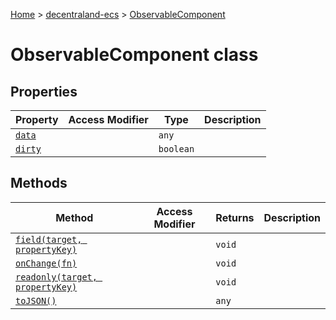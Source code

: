 [Home](./index) &gt; [decentraland-ecs](./decentraland-ecs.md) &gt; [ObservableComponent](./decentraland-ecs.observablecomponent.md)

# ObservableComponent class

## Properties

|  Property | Access Modifier | Type | Description |
|  --- | --- | --- | --- |
|  [`data`](./decentraland-ecs.observablecomponent.data.md) |  | `any` |  |
|  [`dirty`](./decentraland-ecs.observablecomponent.dirty.md) |  | `boolean` |  |

## Methods

|  Method | Access Modifier | Returns | Description |
|  --- | --- | --- | --- |
|  [`field(target, propertyKey)`](./decentraland-ecs.observablecomponent.field.md) |  | `void` |  |
|  [`onChange(fn)`](./decentraland-ecs.observablecomponent.onchange.md) |  | `void` |  |
|  [`readonly(target, propertyKey)`](./decentraland-ecs.observablecomponent.readonly.md) |  | `void` |  |
|  [`toJSON()`](./decentraland-ecs.observablecomponent.tojson.md) |  | `any` |  |

